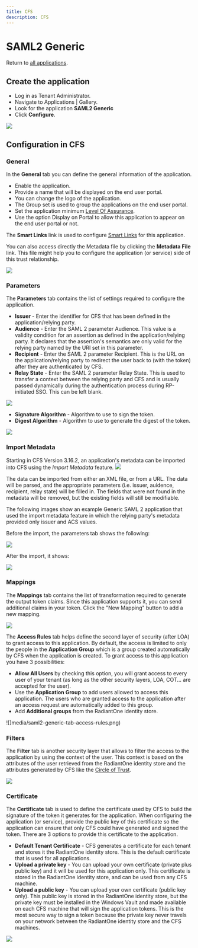 ```yaml
---
title: CFS
description: CFS
---
```


SAML2 Generic
=============

Return to [all applications](../docs/configuration/applications.html).

Create the application
----------------------

*   Log in as Tenant Administrator.
*   Navigate to Applications | Gallery.
*   Look for the application **SAML2 Generic**
*   Click **Configure**.

![](media/saml2-generic-configure.png)

Configuration in CFS
--------------------

### General

In the **General** tab you can define the general information of the application.

*   Enable the application.
*   Provide a name that will be displayed on the end user portal.
*   You can change the logo of the application.
*   The Group set is used to group the applications on the end user portal.
*   Set the application minimum [Level Of Assurance](../docs/getting-started/concepts.html#level-of-assurance).
*   Use the option Display on Portal to allow this application to appear on the end user portal or not.

The **Smart Links** link is used to configure [Smart Links](../docs/configuration/smartlinks.html) for this application.

You can also access directly the Metadata file by clicking the **Metadata File** link. This file might help you to configure the application (or service) side of this trust relationship.

![](media/saml2-generic-tab-general.png)

### Parameters

The **Parameters** tab contains the list of settings required to configure the application.

*   **Issuer** - Enter the identifier for CFS that has been defined in the application/relying party.
*   **Audience** - Enter the SAML 2 parameter Audience. This value is a validity condition for an assertion as defined in the application/relying party. It declares that the assertion's semantics are only valid for the relying party named by the URI set in this parameter.
*   **Recipient** - Enter the SAML 2 parameter Recipient. This is the URL on the application/relying party to redirect the user back to (with the token) after they are authenticated by CFS.
*   **Relay State** - Enter the SAML 2 parameter Relay State. This is used to transfer a context between the relying party and CFS and is usually passed dynamically during the authentication process during RP-initiated SSO. This can be left blank.

![](media/saml2-generic-tab-parameters.png)

*   **Signature Algorithm** - Algorithm to use to sign the token.
*   **Digest Algorithm** - Algorithm to use to generate the digest of the token.

![](media/algorithms.png)

### Import Metadata

Starting in CFS Version 3.16.2, an application's metadata can be imported into CFS using the _Import Metadata_ feature. ![](media/saml2-generic-import-metadata.png)

The data can be imported from either an XML file, or from a URL. The data will be parsed, and the appropriate parameters (i.e. issuer, auidence, recipient, relay state) will be filled in. The fields that were not found in the metadata will be removed, but the existing fields will still be modifiable.

The following images show an example Generic SAML 2 application that used the import metadata feature in which the relying party's metadata provided only issuer and ACS values.  
  
Before the import, the parameters tab shows the following:

![](media/before-metadata-import.png)

After the import, it shows:

![](media/after-metadata-import.png)

### Mappings

The **Mappings** tab contains the list of transformation required to generate the output token claims. Since this application supports it, you can send additional claims in your token. Click the "New Mapping" button to add a new mapping.

![](media/saml2-generic-tab-mappings.png)

The **Access Rules** tab helps define the second layer of security (after LOA) to grant access to this application. By default, the access is limited to only the people in the **Application Group** which is a group created automatically by CFS when the application is created. To grant access to this application you have 3 possibilities:

*   **Allow All Users** by checking this option, you will grant access to every user of your tenant (as long as the other security layers, LOA, COT... are accepted for the user).
*   Use the **Application Group** to add users allowed to access this application. The users who are granted access to the application after an access request are automatically added to this group.
*   Add **Additional groups** from the RadiantOne identity store.

![]media/saml2-generic-tab-access-rules.png)

### Filters

The **Filter** tab is another security layer that allows to filter the access to the application by using the context of the user. This context is based on the attributes of the user retrieved from the RadiantOne identity store and the attributes generated by CFS like the [Circle of Trust](../docs/getting-started/concepts.html#circle-of-trust).

![](media/saml2-generic-tab-filter.png)

### Certificate

The **Certificate** tab is used to define the certificate used by CFS to build the signature of the token it generates for the application. When configuring the application (or service), provide the public key of this certificate so the application can ensure that only CFS could have generated and signed the token. There are 3 options to provide this certificate to the application.

*   **Default Tenant Certificate** - CFS generates a certificate for each tenant and stores it the RadiantOne identity store. This is the default certificate that is used for all applications.
*   **Upload a private key** - You can upload your own certificate (private plus public key) and it will be used for this application only. This certificate is stored in the RadiantOne identity store, and can be used from any CFS machine.
*   **Upload a public key** - You can upload your own certificate (public key only). This public key is stored in the RadiantOne identity store, but the private key must be installed in the Windows Vault and made available on each CFS machine that will sign the application tokens. This is the most secure way to sign a token because the private key never travels on your network between the RadiantOne identity store and the CFS machines.

![](media/saml2-generic-tab-certificate.png)